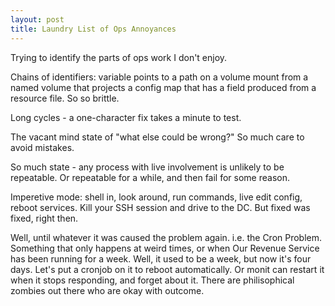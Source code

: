 ```yaml
---
layout: post
title: Laundry List of Ops Annoyances
---
```


Trying to identify the parts of ops work I don't enjoy.

Chains of identifiers:
variable points to a path
on a volume mount
from a named volume
that projects a config map
that has a field
produced from a resource file.
So so brittle.

Long cycles -
a one-character fix takes a minute to test.

The vacant mind state of "what else could be wrong?"
So much care to avoid mistakes.

So much state -
any process with live involvement is unlikely to be repeatable.
Or repeatable for a while,
and then fail for some reason.

Imperetive mode:
shell in,
look around,
run commands,
live edit config,
reboot services.
Kill your SSH session and drive to the DC.
But fixed was fixed, right then.

Well, until whatever it was caused the problem again.
i.e. the Cron Problem.
Something that only happens at weird times,
or when Our Revenue Service
has been running for a week.
Well, it used to be a week,
but now it's four days.
Let's put a cronjob on it to reboot automatically.
Or monit can restart it when it stops responding,
and forget about it.
There are philisophical zombies out there
who are okay with outcome.
